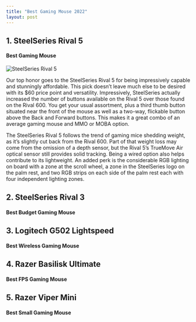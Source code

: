 ```yaml
---
title: "Best Gaming Mouse 2022"
layout: post
---
```

## 1. SteelSeries Rival 5
#### Best Gaming Mouse

![SteelSeries Rival 5](https://kainos-img.dgn.lt/photos2_25_119062736/img.jpg)

Our top honor goes to the SteelSeries Rival 5 for being impressively capable and stunningly affordable. This pick doesn’t leave much else to be desired with its $60 price point and versatility. Impressively, SteelSeries actually increased the number of buttons available on the Rival 5 over those found on the Rival 600. You get your usual assortment, plus a third thumb button situated near the front of the mouse as well as a two-way, flickable button above the Back and Forward buttons. This makes it a great combo of an average gaming mouse and MMO or MOBA option.

The SteelSeries Rival 5 follows the trend of gaming mice shedding weight, as it’s slightly cut back from the Rival 600. Part of that weight loss may come from the omission of a depth sensor, but the Rival 5’s TrueMove Air optical sensor still provides solid tracking. Being a wired option also helps contribute to its lightweight. An added perk is the considerable RGB lighting on board with a zone at the scroll wheel, a zone in the SteelSeries logo on the palm rest, and two RGB strips on each side of the palm rest each with four independent lighting zones.

## 2. SteelSeries Rival 3
#### Best Budget Gaming Mouse

## 3. Logitech G502 Lightspeed
#### Best Wireless Gaming Mouse

## 4. Razer Basilisk Ultimate
#### Best FPS Gaming Mouse

## 5. Razer Viper Mini
#### Best Small Gaming Mouse
